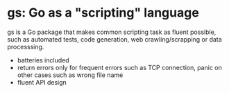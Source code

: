 gs: Go as a "scripting" language
================================

gs is a Go package that makes common scripting task as fluent possible, such as automated tests, code generation, web crawling/scrapping or data processsing.

* batteries included
* return errors only for frequent errors such as TCP connection, panic on other cases such as wrong file name
* fluent API design
